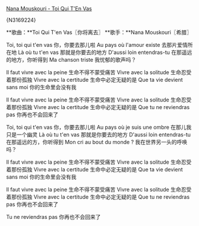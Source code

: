 [Nana Mouskouri - Toi Qui T'En Vas](http://music.163.com/song?id=3169224) 

{N3169224}

**歌曲：**Toi Qui T'en Vas〖你将离去〗
**歌手：**Nana Mouskouri〖希腊〗

Toi, toi qui t'en vas
你，你要去那儿啦
Au pays où l'amour existe
去那片爱情所在地
Là où tu t'en vas
那就是你要去的地方
D'aussi loin entendras-tu
在那遥远的地方，你听得到
Ma chanson triste
我忧郁的歌声吗？

Il faut vivre avec la peine
生命不得不蒙受痛苦
Vivre avec la solitude
生命忍受着那份孤独
Vivre avec la certitude
生命中必定无疑的是
Que ta vie devient sans moi
你的生命里会没有我

Il faut vivre avec la peine
生命不得不蒙受痛苦
Vivre avec la solitude
生命忍受着那份孤独
Vivre avec la certitude
生命中必定无疑的是
Que tu ne reviendras pas
你再也不会回来了

Toi, toi qui t'en vas
你，你要去那儿啦
Au pays où je suis une ombre
在那儿我只是一个幽灵
Là où tu t'en vas
那就是你要去的地方
D'aussi loin entendras-tu
在那遥远的方，你听得到
Mon cri au bout du monde ?
我在世界另一头的呼唤吗？

Il faut vivre avec la peine
生命不得不蒙受痛苦
Vivre avec la solitude
生命忍受着那份孤独
Vivre avec la certitude
生命中必定无疑的是
Que ta vie devient sans moi
你的生命里会没有我

Il faut vivre avec la peine
生命不得不蒙受痛苦
Vivre avec la solitude
生命忍受着那份孤独
Vivre avec la certitude
生命中必定无疑的是
Que tu ne reviendras pas
你再也不会回来了

Tu ne reviendras pas
你再也不会回来了